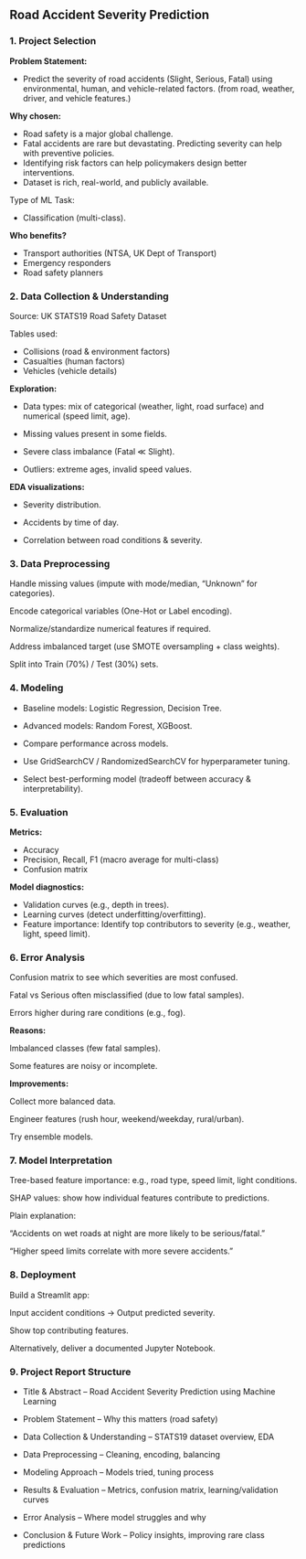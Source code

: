 ## **Road Accident Severity Prediction**

### **1. Project Selection**

**Problem Statement:**
- Predict the severity of road accidents (Slight, Serious, Fatal) using environmental, human, and vehicle-related factors. (from road, weather, driver, and vehicle features.)

**Why chosen:**

- Road safety is a major global challenge.
- Fatal accidents are rare but devastating. Predicting severity can help with preventive policies.
- Identifying risk factors can help policymakers design better interventions.
- Dataset is rich, real-world, and publicly available.

Type of ML Task:

- Classification (multi-class).

**Who benefits?**

- Transport authorities (NTSA, UK Dept of Transport)
- Emergency responders
- Road safety planners


### **2. Data Collection & Understanding**

Source: UK STATS19 Road Safety Dataset


Tables used:
- Collisions (road & environment factors)
- Casualties (human factors)
- Vehicles (vehicle details)

**Exploration:**

- Data types: mix of categorical (weather, light, road surface) and numerical (speed limit, age).

- Missing values present in some fields.

- Severe class imbalance (Fatal ≪ Slight).

- Outliers: extreme ages, invalid speed values.

**EDA visualizations:**

- Severity distribution.

- Accidents by time of day.

- Correlation between road conditions & severity.

### **3. Data Preprocessing**

Handle missing values (impute with mode/median, “Unknown” for categories).

Encode categorical variables (One-Hot or Label encoding).

Normalize/standardize numerical features if required.

Address imbalanced target (use SMOTE oversampling + class weights).

Split into Train (70%) / Test (30%) sets.

### **4. Modeling**

- Baseline models: Logistic Regression, Decision Tree.

- Advanced models: Random Forest, XGBoost.

- Compare performance across models.

- Use GridSearchCV / RandomizedSearchCV for hyperparameter tuning.

- Select best-performing model (tradeoff between accuracy & interpretability).

### **5. Evaluation**

**Metrics:**
- Accuracy
- Precision, Recall, F1 (macro average for multi-class)
- Confusion matrix

**Model diagnostics:**

- Validation curves (e.g., depth in trees).
- Learning curves (detect underfitting/overfitting).
- Feature importance: Identify top contributors to severity (e.g., weather, light, speed limit).

### **6. Error Analysis**

Confusion matrix to see which severities are most confused.

Fatal vs Serious often misclassified (due to low fatal samples).

Errors higher during rare conditions (e.g., fog).

**Reasons:**

Imbalanced classes (few fatal samples).

Some features are noisy or incomplete.

**Improvements:**

Collect more balanced data.

Engineer features (rush hour, weekend/weekday, rural/urban).

Try ensemble models.

### **7. Model Interpretation**

Tree-based feature importance: e.g., road type, speed limit, light conditions.

SHAP values: show how individual features contribute to predictions.

Plain explanation:

“Accidents on wet roads at night are more likely to be serious/fatal.”

“Higher speed limits correlate with more severe accidents.”

### **8. Deployment**

Build a Streamlit app:

Input accident conditions → Output predicted severity.

Show top contributing features.

Alternatively, deliver a documented Jupyter Notebook.

### **9. Project Report Structure**

- Title & Abstract – Road Accident Severity Prediction using Machine Learning

- Problem Statement – Why this matters (road safety)

- Data Collection & Understanding – STATS19 dataset overview, EDA

- Data Preprocessing – Cleaning, encoding, balancing

- Modeling Approach – Models tried, tuning process

- Results & Evaluation – Metrics, confusion matrix, learning/validation curves

- Error Analysis – Where model struggles and why

- Conclusion & Future Work – Policy insights, improving rare class predictions
